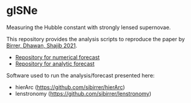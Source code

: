 # glSNe
Measuring the Hubble constant with strongly lensed supernovae.

This repository provides the analysis scripts to reproduce the paper by [Birrer, Dhawan, Shajib 2021](https://arxiv.org/abs/2107.12385).

- [Repository for numerical forecast](https://github.com/sibirrer/glSNe/blob/main/Notebooks/forecast_glSNe.ipynb)
- [Repository for analytic forecast](https://github.com/sibirrer/glSNe/blob/main/Notebooks/analytic_error_propagation.ipynb)

Software used to run the analysis/forecast presented here:
- hierArc (https://github.com/sibirrer/hierArc)
- lenstronomy (https://github.com/sibirrer/lenstronomy)


